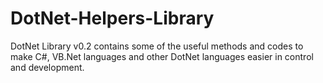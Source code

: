 # DotNet-Helpers-Library
DotNet Library v0.2 contains some of the useful methods and codes to make C#, VB.Net languages and other DotNet languages easier in control and development.
